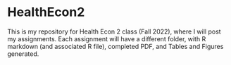 # HealthEcon2

This is my repository for Health Econ 2 class (Fall 2022), where I will post my assignments. Each assignment will have a different folder, with R markdown (and associated R file), completed PDF, and Tables and Figures generated.  

